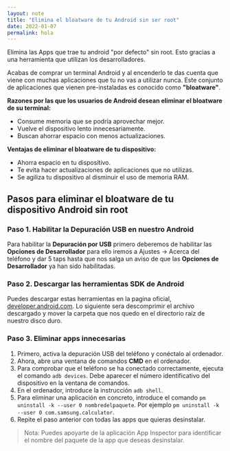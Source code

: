 ```yaml
---
layout: note
title: "Elimina el bloatware de tu Android sin ser root"
date: 2022-01-07
permalink: hola
---
```


Elimina las Apps que trae tu android "por defecto" sin root. Esto gracias a una herramienta que utilizan los desarrolladores.

Acabas de comprar un terminal Android y al encenderlo te das cuenta que viene con muchas aplicaciones que tu no vas a utilizar nunca. Este conjunto de aplicaciones que vienen pre-instaladas es conocido como **"bloatware"**.

**Razones por las que los usuarios de Android desean eliminar el bloatware de su terminal:**
- Consume memoria que se podría aprovechar mejor.
- Vuelve el dispositivo lento innecesariamente.
- Buscan ahorrar espacio con menos actualizaciones.

**Ventajas de eliminar el bloatware de tu dispositivo:**
- Ahorra espacio en tu dispositivo.
- Te evita hacer actualizaciones de aplicaciones que no utilizas.
- Se agiliza tu dispositivo al disminuir el uso de memoria RAM.

## Pasos para eliminar el bloatware de tu dispositivo Android sin root

### Paso 1. Habilitar la Depuración USB en nuestro Android

Para habilitar la **Depuración por USB** primero deberemos de habilitar las **Opciones de Desarrollador** para ello iremos a Ajustes → Acerca del teléfono y dar 5 taps hasta que nos salga un aviso de que las **Opciones de Desarrollador** ya han sido habilitadas.

### Paso 2. Descargar las herramientas SDK de Android

Puedes descargar estas herramientas en la pagina oficial, [developer.android.com](https://developer.android.com/studio/releases/platform-tools).
Lo siguiente sera descomprimir el archivo descargado y mover la carpeta que nos quedo en el directorio raíz de nuestro disco duro.

### Paso 3. Eliminar apps innecesarias

1. Primero, activa la depuración USB del teléfono y conéctalo al ordenador.
2. Ahora, abre una ventana de comandos **CMD** en el ordenador.
3. Para comprobar que el teléfono se ha conectado correctamente, ejecuta el comando `adb devices`. Debe aparecer el número identificativo del dispositivo en la ventana de comandos.
4. En el ordenador, introduce la instrucción `adb shell`.
5. Para eliminar una aplicación en concreto, introduce el comando `pm uninstall -k --user 0 nombredelpaquete`. Por ejemplo `pm uninstall -k --user 0 com.samsung.calculator`.
6. Repite el paso anterior con todas las apps que quieras desinstalar.

> Nota: Puedes apoyarte de la aplicación App Inspector para identificar el nombre del paquete de la app que deseas desinstalar.